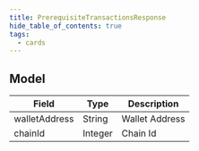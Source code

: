 ```yaml
---
title: PrerequisiteTransactionsResponse
hide_table_of_contents: true
tags:
  - cards
---
```


## Model

| Field             | Type    | Description                    |
|-------------------|---------|--------------------------------|
| walletAddress     | String  | Wallet Address                 |
| chainId           | Integer | Chain Id                       |
